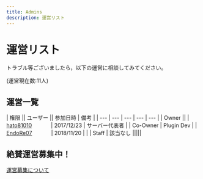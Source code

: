 ```yaml
---
title: Admins
description: 運営リスト
---
```


# 運営リスト
トラブル等ございましたら，以下の運営に相談してみてください。

(運営現在数:11人)

## 運営一覧

| 権限 || ユーザー || 参加日時 | 備考 |
| --- | --- | --- | --- | --- |
| Owner                        || <mc-avatar user="a1f8207cdbaa426d92a438c6d0f3c570" /> | [hato81010](tsutoringo)    　    　　| 2017/12/23 | サーバー代表者 |
| Co-Owner | Plugin Dev         | <mc-avatar user="81e123bc72964a59a7ee3aabdedf2d91" /> | [EndoRe07](tsutoringo)     　    　　| 2018/11/20 | |
| Staff    | 該当なし                                                                                                       |||||

## 絶賛運営募集中！
[運営募集について](/recruit-info)
